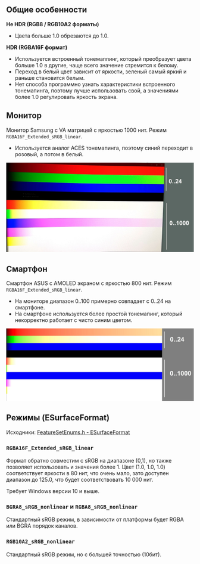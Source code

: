 
## Общие особенности

__Не HDR (RGB8 / RGB10A2 форматы)__

* Цвета больше 1.0 обрезаются до 1.0.


__HDR (RGBA16F формат)__

* Используется встроенный тонемаппинг, который преобразует цвета больше 1.0 в другие, чаще всего значение стремится к белому.
* Переход в белый цвет зависит от яркости, зеленый самый яркий и раньше становится белым.
* Нет способа программно узнать характеристики встроенного тонемапинга, поэтому лучше использовать свой, а значениями более 1.0 регулировать яркость экрана.


## Монитор

Монитор Samsung с VA матрицей с яркостью 1000 нит. Режим `RGBA16F_Extended_sRGB_linear`.

* Используется аналог ACES тонемапинга, поэтому синий переходит в розовый, а потом в белый.

![](img/HDR-monitor.jpg)


## Смартфон

Смартфон ASUS с AMOLED экраном с яркостью 800 нит. Режим `RGBA16F_Extended_sRGB_linear`.

* На мониторе диапазон 0..100 примерно совпадает с 0..24 на смартфоне.
* На смартфоне используется более простой тонемапинг, который некорректно работает с чисто синим цветом.

![](img/HDR-smartphone.jpg)


## Режимы (ESurfaceFormat)

Исходники: [FeatureSetEnums.h - ESurfaceFormat](../../src/graphics/Public/FeatureSetEnums.h#L26)

### `RGBA16F_Extended_sRGB_linear`

Формат обратно совместим с sRGB на диапазоне (0,1), но также позволяет использовать и значения более 1.
Цвет (1.0, 1.0, 1.0) соответствует яркости в 80 нит, что очень мало, зато доступен диапазон до 125.0, что будет соответствовать 10 000 нит.

Требует Windows версии 10 и выше.

### `BGRA8_sRGB_nonlinear` и `RGBA8_sRGB_nonlinear`

Стандартный sRGB режим, в зависимости от платформы будет RGBA или BGRA порядок каналов.

### `RGB10A2_sRGB_nonlinear`

Стандартный sRGB режим, но с большей точностью (10бит).


